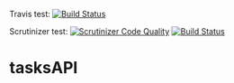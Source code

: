 Travis test:
[![Build Status](https://travis-ci.org/Germangalia/tasksAPI.svg?branch=master)](https://travis-ci.org/Germangalia/tasksAPI)

Scrutinizer test:
[![Scrutinizer Code Quality](https://scrutinizer-ci.com/g/Germangalia/tasksAPI/badges/quality-score.png?b=master)](https://scrutinizer-ci.com/g/Germangalia/tasksAPI/?branch=master)
[![Build Status](https://scrutinizer-ci.com/g/Germangalia/tasksAPI/badges/build.png?b=master)](https://scrutinizer-ci.com/g/Germangalia/tasksAPI/build-status/master)


# tasksAPI
